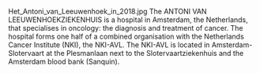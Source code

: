 Het_Antoni_van_Leeuwenhoek_in_2018.jpg The ANTONI VAN LEEUWENHOEKZIEKENHUIS is a hospital in Amsterdam, the Netherlands, that specialises in oncology: the diagnosis and treatment of cancer. The hospital forms one half of a combined organisation with the Netherlands Cancer Institute (NKI), the NKI-AVL. The NKI-AVL is located in Amsterdam-Slotervaart at the Plesmanlaan next to the Slotervaartziekenhuis and the Amsterdam blood bank (Sanquin).
